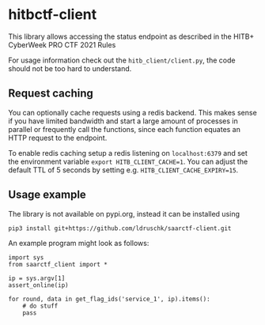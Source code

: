 # hitbctf-client
This library allows accessing the status endpoint as described in the HITB+ CyberWeek PRO CTF 2021 Rules

For usage information check out the `hitb_client/client.py`, the code should not be too hard to understand.

## Request caching
You can optionally cache requests using a redis backend. This makes sense if you have limited bandwidth and start a large amount of processes in parallel or frequently call the functions, since each function equates an HTTP request to the endpoint.

To enable redis caching setup a redis listening on `localhost:6379` and set the environment variable `export HITB_CLIENT_CACHE=1`. You can adjust the default TTL of 5 seconds by setting e.g. `HITB_CLIENT_CACHE_EXPIRY=15`.

## Usage example
The library is not available on pypi.org, instead it can be installed using
```
pip3 install git+https://github.com/ldruschk/saarctf-client.git
```

An example program might look as follows:
```
import sys
from saarctf_client import *

ip = sys.argv[1]
assert_online(ip)

for round, data in get_flag_ids('service_1', ip).items():
    # do stuff
    pass
```
